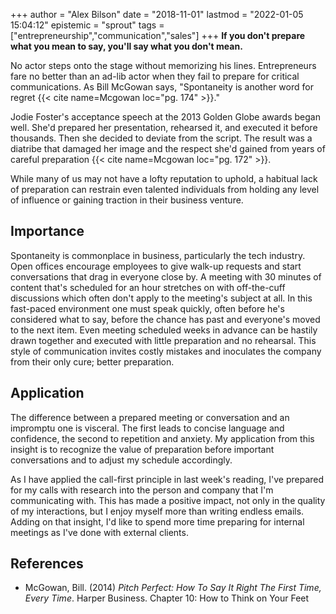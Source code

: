 +++
author = "Alex Bilson"
date = "2018-11-01"
lastmod = "2022-01-05 15:04:12"
epistemic = "sprout"
tags = ["entrepreneurship","communication","sales"]
+++
**If you don't prepare what you mean to say, you'll say what you don't mean.**

No actor steps onto the stage without memorizing his lines. Entrepreneurs fare no better than an ad-lib actor when they fail to prepare for critical communications. As Bill McGowan says, "Spontaneity is another word for regret {{< cite name=Mcgowan loc="pg. 174" >}}."

Jodie Foster's acceptance speech at the 2013 Golden Globe awards began well. She'd prepared her presentation, rehearsed it, and executed it before thousands. Then she decided to deviate from the script. The result was a diatribe that damaged her image and the respect she'd
gained from years of careful preparation {{< cite name=Mcgowan loc="pg. 172" >}}.

While many of us may not have a lofty reputation to uphold, a habitual lack of preparation can restrain even talented individuals from holding any level of influence or gaining traction in their business venture.

## Importance

Spontaneity is commonplace in business, particularly the tech industry. Open offices encourage employees to give walk-up requests and start conversations that drag in everyone close by. A meeting with 30 minutes of content that's scheduled for an hour stretches on with off-the-cuff discussions which often don't apply to the meeting's subject at all. In this fast-paced environment one must speak quickly, often before he's considered what to say, before the chance has past and everyone's moved to the next item. Even meeting scheduled weeks in advance can be hastily drawn together and executed with little preparation and no rehearsal. This style of communication invites costly mistakes and inoculates the company from their only cure; better preparation.

## Application

The difference between a prepared meeting or conversation and an impromptu one is visceral.  The first leads to concise language and confidence, the second to repetition and anxiety.  My application from this insight is to recognize the value of preparation before important conversations and to adjust my schedule accordingly.

As I have applied the call-first principle in last week's reading, I've prepared for my calls with research into the person and company that I'm communicating with.  This has made a positive impact, not only in the quality of my interactions, but I enjoy myself more than writing endless emails.  Adding on that insight, I'd like to spend more time preparing for internal meetings as I've done with external clients.

## References

- McGowan, Bill. (2014) _Pitch Perfect: How To Say It Right The First Time, Every Time_.</a> Harper Business. Chapter 10: How to Think on Your Feet
